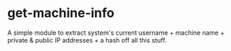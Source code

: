 # get-machine-info
A simple module to extract system's current username + machine name + private &amp; public IP addresses + a hash off all this stuff.
